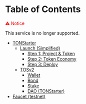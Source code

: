 # Table of Contents

<span style="color: red;">⚠️ Notice</span>

This service is no longer supported.


* [TONStarter](service-guide/tonstarter/README.md)
  * [Launch (Simplified)](service-guide/tonstarter/launch-simplified/README.md)
    * [Step 1: Project & Token](service-guide/tonstarter/launch-simplified/step-1-project-and-token.md)
    * [Step 2: Token Economy](service-guide/tonstarter/launch-simplified/step-2-token-economy.md)
    * [Step 3: Deploy](service-guide/tonstarter/launch-simplified/step-3-deploy.md)
  * [TOSv2](service-guide/tonstarter/tosv2/README.md)
    * [Wallet](service-guide/tonstarter/tosv2/wallet.md)
    * [Bond](service-guide/tonstarter/tosv2/bond.md)
    * [Stake](service-guide/tonstarter/tosv2/stake.md)
    * [DAO (TONStarter)](service-guide/tonstarter/tosv2/dao-tonstarter.md)
* [Faucet (testnet)](service-guide/faucet-testnet.md)
